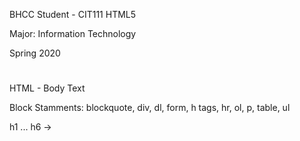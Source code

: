 BHCC Student - CIT111 HTML5

Major: Information Technology

Spring 2020

#
HTML - Body Text

Block Stamments: blockquote, div, dl, form, h tags, hr, ol, p, table, ul

h1 ... h6 -> 

<!-- <h1 style="color:red;font-size:20px;font-family:arial,verdana,san-serif"> -> This is inside of <heading/paragraph..>
    style="..." -> start with <style media="screen">
        color':'...(black,white...) ';' font-size':'(...10,20,30)'px'';'font-family'':'
